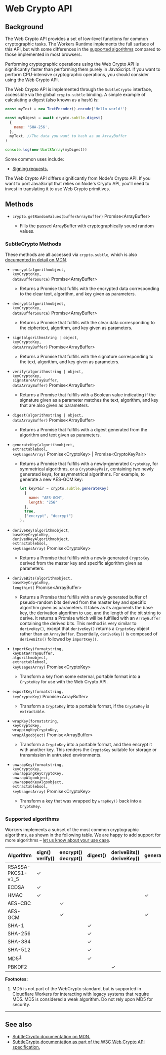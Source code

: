 # Web Crypto API

## Background

The Web Crypto API provides a set of low-level functions for common cryptographic tasks. The Workers
Runtime implements the full surface of this API, but with some differences in the [supported
algorithms](#supported-algorithms) compared to those implemented in most browsers.

Performing cryptographic operations using the Web Crypto API is significantly faster than performing
them purely in JavaScript. If you want to perform CPU-intensive cryptographic operations, you should
consider using the Web Crypto API.

The Web Crypto API is implemented through the `SubtleCrypto` interface, accessible via the global
`crypto.subtle` binding. A simple example of calculating a digest (also known as a hash) is:

```javascript
const myText = new TextEncoder().encode('Hello world!')

const myDigest = await crypto.subtle.digest(
  {
    name: 'SHA-256',
  },
  myText, //The data you want to hash as an ArrayBuffer
)

console.log(new Uint8Array(myDigest))
```

<!-- TODO: Update links to relevant Examples. -->
Some common uses include:

- [Signing requests.](/reference/write-workers/best-practices/signing-requests)

<Aside type="warning" header="Warning">

The Web Crypto API differs significantly from Node's Crypto API. If you want to port JavaScript
that relies on Node's Crypto API, you'll need to invest in translating it to use Web Crypto
primitives.

</Aside>

## Methods

<Definitions>

- <Code>crypto.getRandomValues(buffer<ParamType>ArrayBuffer</ParamType>)</Code>
  <Type>Promise&lt;ArrayBuffer></Type>

  - Fills the passed ArrayBuffer with cryptographically sound random values.

</Definitions>

### SubtleCrypto Methods

These methods are all accessed via `crypto.subtle`, which is also [documented in detail on
MDN](https://developer.mozilla.org/en-US/docs/Web/API/SubtleCrypto#Methods).

<Definitions>

- <Code>encrypt(algorithm<ParamType>object</ParamType>, key<ParamType>CryptoKey</ParamType>,
  data<ParamType>BufferSource</ParamType>)</Code> <Type>Promise&lt;ArrayBuffer></Type>

  - Returns a Promise that fufills with the encrypted data corresponding to the clear text,
    algorithm, and key given as parameters.

- <Code>decrypt(algorithm<ParamType>object</ParamType>, key<ParamType>CryptoKey</ParamType>,
  data<ParamType>BufferSource</ParamType>)</Code> <Type>Promise&lt;ArrayBuffer></Type>

  - Returns a Promise that fulfills with the clear data corresponding to the ciphertext, algorithm,
    and key given as parameters.

- <Code>sign(algorithm<ParamType>string | object</ParamType>, key<ParamType>CryptoKey</ParamType>,
  data<ParamType>ArrayBuffer</ParamType>)</Code> <Type>Promise&lt;ArrayBuffer></Type>

  - Returns a Promise that fulfills with the signature corresponding to the text, algorithm, and key
    given as parameters.

- <Code>verify(algorithm<ParamType>string | object</ParamType>, key<ParamType>CryptoKey</ParamType>,
  signature<ParamType>ArrayBuffer</ParamType>, data<ParamType>ArrayBuffer</ParamType>)</Code>
  <Type>Promise&lt;ArrayBuffer></Type>

  - Returns a Promise that fulfills with a Boolean value indicating if the signature given as a
    parameter matches the text, algorithm, and key that are also given as parameters.

- <Code>digest(algorithm<ParamType>string | object</ParamType>,
  data<ParamType>ArrayBuffer</ParamType>)</Code> <Type>Promise&lt;ArrayBuffer></Type>

  - Returns a Promise that fulfills with a digest generated from the algorithm and text given as
    parameters.

- <Code>generateKey(algorithm<ParamType>object</ParamType>, extractable<ParamType>bool</ParamType>,
  keyUsages<ParamType>Array</ParamType>)</Code> <Type>Promise&lt;CryptoKey> |
  Promise&lt;CryptoKeyPair></Type>

  - Returns a Promise that fulfills with a newly-generated `CryptoKey`, for symmetrical algorithms,
    or a `CryptoKeyPair`, containing two newly generated keys, for asymmetrical algorithms. For
    example, to generate a new AES-GCM key:

    ```javascript
    let keyPair = crypto.subtle.generateKey(
      {
        name: "AES-GCM",
        length: "256"
      },
      true,
      ["encrypt", "decrypt"]
    );
    ```

- <Code>deriveKey(algorithm<ParamType>object</ParamType>, baseKey<ParamType>CryptoKey</ParamType>,
  derivedKeyAlgorithm<ParamType>object</ParamType>, extractable<ParamType>bool</ParamType>,
  keyUsages<ParamType>Array</ParamType>)</Code> <Type>Promise&lt;CryptoKey></Type>

  - Returns a Promise that fulfills with a newly generated `CryptoKey` derived from the master key
    and specific algorithm given as parameters.

- <Code>deriveBits(algorithm<ParamType>object</ParamType>, baseKey<ParamType>CryptoKey</ParamType>,
  length<ParamType>int</ParamType>)</Code> <Type>Promise&lt;ArrayBuffer></Type>

  - Returns a Promise that fulfills with a newly generated buffer of pseudo-random bits derived from
    the master key and specific algorithm given as parameters. It takes as its arguments the base
    key, the derivation algorithm to use, and the length of the bit string to derive. It returns a
    Promise which will be fulfilled with an `ArrayBuffer` containing the derived bits. This method
    is very similar to `deriveKey()`, except that `deriveKey()` returns a `CryptoKey` object rather
    than an `ArrayBuffer`. Essentially, `deriveKey()` is composed of `deriveBits()` followed by
    `importKey()`.

- <Code>importKey(format<ParamType>string</ParamType>, keyData<ParamType>ArrayBuffer</ParamType>,
  algorithm<ParamType>object</ParamType>, extractable<ParamType>bool</ParamType>,
  keyUsages<ParamType>Array</ParamType>)</Code> <Type>Promise&lt;CryptoKey></Type>

  - Transform a key from some external, portable format into a `CryptoKey` for use with the Web
    Crypto API.

- <Code>exportKey(format<ParamType>string</ParamType>, key<ParamType>CryptoKey</ParamType>)</Code>
  <Type>Promise&lt;ArrayBuffer></Type>

  - Transform a `CryptoKey` into a portable format, if the `CryptoKey` is `extractable`.

- <Code>wrapKey(format<ParamType>string</ParamType>, key<ParamType>CryptoKey</ParamType>,
  wrappingKey<ParamType>CryptoKey</ParamType>, wrapAlgo<ParamType>object</ParamType>)</Code>
  <Type>Promise&lt;ArrayBuffer></Type>

  - Transform a `CryptoKey` into a portable format, and then encrypt it with another key. This
    renders the `CryptoKey` suitable for storage or transmission in untrusted environments.

- <Code>unwrapKey(format<ParamType>string</ParamType>, key<ParamType>CryptoKey</ParamType>,
  unwrappingKey<ParamType>CryptoKey</ParamType>, unwrapAlgo<ParamType>object</ParamType>,
  unwrappedKeyAlgo<ParamType>object</ParamType>, extractable<ParamType>bool</ParamType>,
  keyUsages<ParamType>Array</ParamType>)</Code> <Type>Promise&lt;CryptoKey></Type>

  - Transform a key that was wrapped by `wrapKey()` back into a `CryptoKey`.

</Definitions>

### Supported algorithms

Workers implements a subset of the most common cryptographic algorithms, as shown in the following table.
We are happy to add support for more algorithms – [let us know about your use case](https://community.cloudflare.com/c/developers/workers).

| Algorithm         | sign()<br/>verify() | encrypt()<br/>decrypt() | digest() | deriveBits()<br/>deriveKey() | generateKey() | wrapKey()<br/>unwrapKey() |
| :---------------- | :------------------ | :---------------------- | :------- | :--------------------------- | :------------ | :------------------------ |
| RSASSA-PKCS1-v1_5 | ✓                   |                         |          |                              |               |                           |
| ECDSA             | ✓                   |                         |          |                              |               |                           |
| HMAC              | ✓                   |                         |          |                              | ✓             |                           |
| AES-CBC           |                     | ✓                       |          |                              |               | ✓                         |
| AES-GCM           |                     | ✓                       |          |                              | ✓             | ✓                         |
| SHA-1             |                     |                         | ✓        |                              |               |                           |
| SHA-256           |                     |                         | ✓        |                              |               |                           |
| SHA-384           |                     |                         | ✓        |                              |               |                           |
| SHA-512           |                     |                         | ✓        |                              |               |                           |
| MD5<sup><a href="#footnote-1">1</a></sup>           |                     |                         | ✓        |                              |               |                           |
| PBKDF2            |                     |                         |          | ✓                            |               |                           |

__Footnotes:__

1. <a name="footnote-1"></a> MD5 is not part of the WebCrypto standard, but is supported in
   Cloudflare Workers for interacting with legacy systems that require MD5. MD5 is considered a weak
   algorithm. Do not rely upon MD5 for security.

--------------------------------

<!--
## Common issues

We should fill this in.

--------------------------------
-->

## See also

- [SubtleCrypto documentation on
  MDN.](https://developer.mozilla.org/en-US/docs/Web/API/SubtleCrypto)
- [SubtleCrypto documentation as part of the W3C Web Crypto API
  specification.](https://www.w3.org/TR/WebCryptoAPI/#subtlecrypto-interface)
